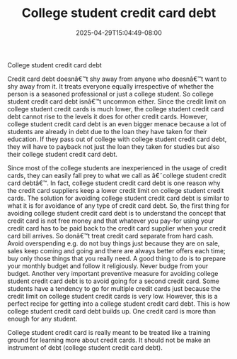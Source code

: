 ﻿---
title: "College student credit card debt"
date: 2025-04-29T15:04:49-08:00
description: "Credit_Card_Debt Tips for Web Success"
featured_image: "/images/Credit_Card_Debt.jpg"
tags: ["Credit Card Debt"]
---

College student credit card debt

Credit card debt doesnâ€™t shy away from anyone who doesnâ€™t want to shy away from it. It treats everyone equally irrespective of whether the person is a seasoned professional or just a college student. So college student credit card debt isnâ€™t uncommon either. Since the credit limit on college student credit cards is much lower, the college student credit card debt cannot rise to the levels it does for other credit cards. However, college student credit card debt is an even bigger menace because a lot of students are already in debt due to the loan they have taken for their education. If they pass out of college with college student credit card debt, they will have to payback not just the loan they taken for studies but also their college student credit card debt.

Since most of the college students are inexperienced in the usage of credit cards, they can easily fall prey to what we call as â€˜college student credit card debtâ€™. In fact, college student credit card debt is one reason why the credit card suppliers keep a lower credit limit on college student credit cards. The solution for avoiding college student credit card debt is similar to what it is for avoidance of any type of credit card debt. So, the first thing for avoiding college student credit card debt is to understand the concept that credit card is not free money and that whatever you pay-for using your credit card has to be paid back to the credit card supplier when your credit card bill arrives. So donâ€™t treat credit card separate from hard cash. Avoid overspending e.g. do not buy things just because they are on sale, sales keep coming and going and there are always better offers each time; buy only those things that you really need. A good thing to do is to prepare your monthly budget and follow it religiously. Never budge from your budget. Another very important preventive measure for avoiding college student credit card debt is to avoid going for a second credit card. Some students have a tendency to go for multiple credit cards just because the credit limit on college student credit cards is very low. However, this is a perfect recipe for getting into a college student credit card debt. This is how college student credit card debt builds up. One credit card is more than enough for any student. 

College student credit card is really meant to be treated like a training ground for learning more about credit cards. It should not be make an instrument of debt (college student credit card debt).


